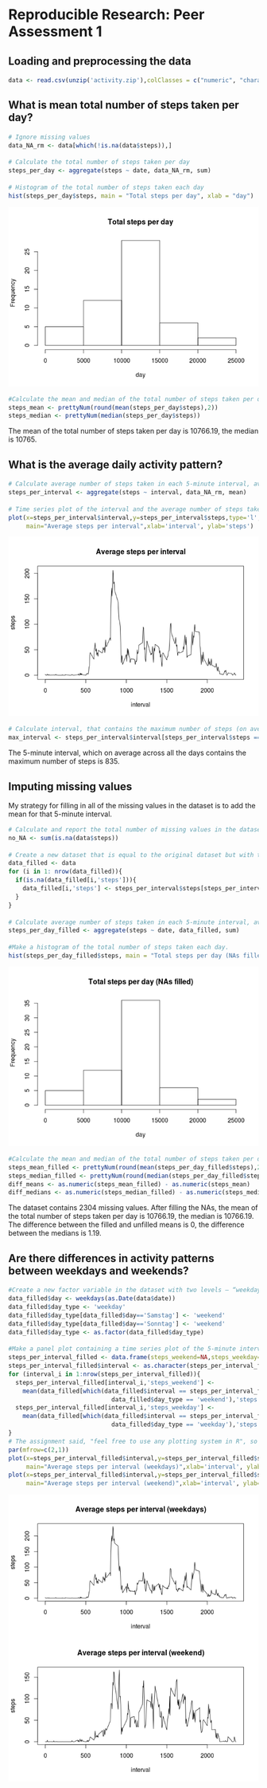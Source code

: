 # Reproducible Research: Peer Assessment 1


## Loading and preprocessing the data

```r
data <- read.csv(unzip('activity.zip'),colClasses = c("numeric", "character", "numeric"))
```

## What is mean total number of steps taken per day?

```r
# Ignore missing values
data_NA_rm <- data[which(!is.na(data$steps)),]

# Calculate the total number of steps taken per day
steps_per_day <- aggregate(steps ~ date, data_NA_rm, sum)

# Histogram of the total number of steps taken each day
hist(steps_per_day$steps, main = "Total steps per day", xlab = "day")
```

![](PA1_template_files/figure-html/mean_total_number_of_steps-1.png) 

```r
#Calculate the mean and median of the total number of steps taken per day
steps_mean <- prettyNum(round(mean(steps_per_day$steps),2))
steps_median <- prettyNum(median(steps_per_day$steps))
```

The mean of the total number of steps taken per day is 10766.19, the median is 10765.

## What is the average daily activity pattern?

```r
# Calculate average number of steps taken in each 5-minute interval, averaged across all days
steps_per_interval <- aggregate(steps ~ interval, data_NA_rm, mean)

# Time series plot of the interval and the average number of steps taken, averaged across all days
plot(x=steps_per_interval$interval,y=steps_per_interval$steps,type='l', 
     main="Average steps per interval",xlab='interval', ylab='steps')
```

![](PA1_template_files/figure-html/average_daily_activity_pattern-1.png) 

```r
# Calculate interval, that contains the maximum number of steps (on average across all the days)
max_interval <- steps_per_interval$interval[steps_per_interval$steps == max(steps_per_interval$steps)]
```

The 5-minute interval, which on average across all the days contains the maximum number of steps is 835.


## Imputing missing values

My strategy for filling in all of the missing values in the dataset is to add the mean for that 5-minute interval.


```r
# Calculate and report the total number of missing values in the dataset
no_NA <- sum(is.na(data$steps))

# Create a new dataset that is equal to the original dataset but with the missing data filled in by adding the mean for that 5-minute interval.
data_filled <- data
for (i in 1: nrow(data_filled)){
  if(is.na(data_filled[i,'steps'])){
    data_filled[i,'steps'] <- steps_per_interval$steps[steps_per_interval$interval == data_filled[i,'interval']]
  }
}

# Calculate average number of steps taken in each 5-minute interval, averaged across all days
steps_per_day_filled <- aggregate(steps ~ date, data_filled, sum)

#Make a histogram of the total number of steps taken each day. 
hist(steps_per_day_filled$steps, main = "Total steps per day (NAs filled)", xlab = "day")
```

![](PA1_template_files/figure-html/missing_values-1.png) 

```r
#Calculate the mean and median of the total number of steps taken per day
steps_mean_filled <- prettyNum(round(mean(steps_per_day_filled$steps),2))
steps_median_filled <- prettyNum(round(median(steps_per_day_filled$steps),2))
diff_means <- as.numeric(steps_mean_filled) - as.numeric(steps_mean)
diff_medians <- as.numeric(steps_median_filled) - as.numeric(steps_median)
```

The dataset contains 2304 missing values. After filling the NAs, the mean of the total number of steps taken per day is 10766.19, the median is 10766.19. The difference between the filled and unfilled means is 0, the difference between the medians is 1.19.

## Are there differences in activity patterns between weekdays and weekends?

```r
#Create a new factor variable in the dataset with two levels – “weekday” and “weekend” 
data_filled$day <- weekdays(as.Date(data$date))
data_filled$day_type <- 'weekday'
data_filled$day_type[data_filled$day=='Samstag'] <- 'weekend'
data_filled$day_type[data_filled$day=='Sonntag'] <- 'weekend'
data_filled$day_type <- as.factor(data_filled$day_type)

#Make a panel plot containing a time series plot of the 5-minute interval and the average number of steps taken, averaged across all weekday days or weekend days.
steps_per_interval_filled <- data.frame(steps_weekend=NA,steps_weekday=NA,interval=unique(data$interval))
steps_per_interval_filled$interval <- as.character(steps_per_interval_filled$interval)
for (interval_i in 1:nrow(steps_per_interval_filled)){   
  steps_per_interval_filled[interval_i,'steps_weekend'] <- 
    mean(data_filled[which(data_filled$interval == steps_per_interval_filled[interval_i,'interval'] &
                             data_filled$day_type == 'weekend'),'steps'])
  steps_per_interval_filled[interval_i,'steps_weekday'] <- 
    mean(data_filled[which(data_filled$interval == steps_per_interval_filled[interval_i,'interval'] &
                             data_filled$day_type == 'weekday'),'steps'])
}
# The assignment said, "feel free to use any plotting system in R", so I keep using the base system and create the panel equivalent
par(mfrow=c(2,1))
plot(x=steps_per_interval_filled$interval,y=steps_per_interval_filled$steps_weekday,type='l', 
     main="Average steps per interval (weekdays)",xlab='interval', ylab='steps')
plot(x=steps_per_interval_filled$interval,y=steps_per_interval_filled$steps_weekend,type='l', 
     main="Average steps per interval (weekend)",xlab='interval', ylab='steps')
```

![](PA1_template_files/figure-html/differences_weekdays_weekends-1.png) 
